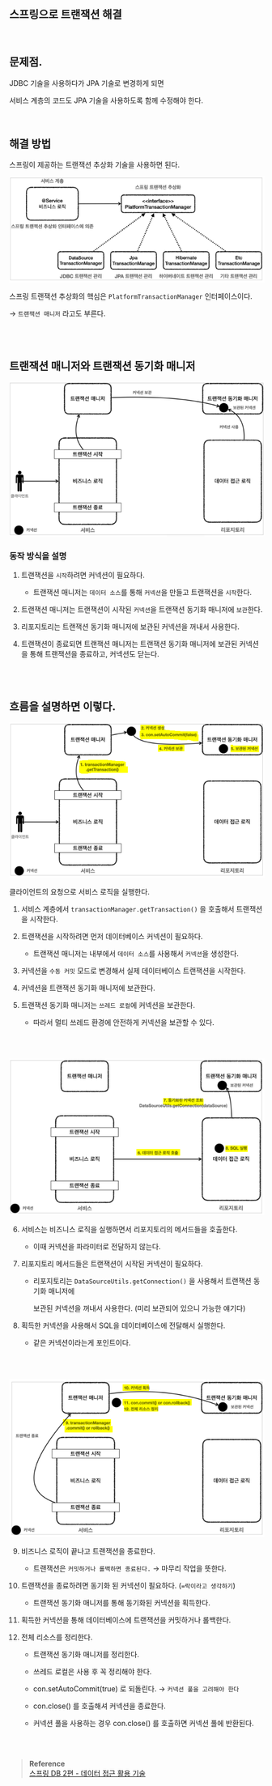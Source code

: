 ## 스프링으로 트랜잭션 해결


<br/>


## 문제점.

JDBC 기술을 사용하다가 JPA 기술로 변경하게 되면 

서비스 계층의 코드도 JPA 기술을 사용하도록 함께 수정해야 한다.

<br/>

## 해결 방법

스프링이 제공하는 트랜잭션 추상화 기술을 사용하면 된다.

![이미지](/programming/img/입문232.PNG)

스프링 트랜잭션 추상화의 핵심은 `PlatformTransactionManager` 인터페이스이다.

→ `트랜잭션 매니저` 라고도 부른다.

<br/><br/>

## 트랜잭션 매니저와 트랜잭션 동기화 매니저

![이미지](/programming/img/입문233.PNG)

### 동작 방식을 설명

1. 트랜잭션을 `시작`하려면 커넥션이 필요하다. 

    - 트랜잭션 매니저는 `데이터 소스`를 통해 `커넥션`을 만들고 트랜잭션을 `시작`한다.

2. 트랜잭션 매니저는 트랜잭션이 시작된 `커넥션`을 트랜잭션 동기화 매니저에 `보관`한다.

3. 리포지토리는 트랜잭션 동기화 매니저에 보관된 커넥션을 꺼내서 사용한다. 

4. 트랜잭션이 종료되면 트랜잭션 매니저는 트랜잭션 동기화 매니저에 보관된 커넥션을 통해 트랜잭션을 종료하고, 커넥션도 닫는다.





<br/><br/>

## 흐름을 설명하면 이렇다.

![이미지](/programming/img/입문234.PNG)

클라이언트의 요청으로 서비스 로직을 실행한다.

1. 서비스 계층에서 `transactionManager.getTransaction()` 을 호출해서 트랜잭션을 시작한다.

2. 트랜잭션을 시작하려면 먼저 데이터베이스 커넥션이 필요하다. 

    - 트랜잭션 매니저는 내부에서 `데이터 소스`를 사용해서 `커넥션`을 생성한다.

3. 커넥션을 `수동 커밋` 모드로 변경해서 실제 데이터베이스 트랜잭션을 시작한다.

4. 커넥션을 트랜잭션 동기화 매니저에 보관한다.

5. 트랜잭션 동기화 매니저는 `쓰레드 로컬`에 커넥션을 보관한다. 

    - 따라서 멀티 쓰레드 환경에 안전하게 커넥션을 보관할 수 있다.


<br/><br/>


![이미지](/programming/img/입문235.PNG)

6. 서비스는 비즈니스 로직을 실행하면서 리포지토리의 메서드들을 호출한다.

    - 이때 커넥션을 파라미터로 전달하지 않는다.

7. 리포지토리 메서드들은 트랜잭션이 시작된 커넥션이 필요하다.

    - 리포지토리는 `DataSourceUtils.getConnection()` 을 사용해서 트랜잭션 동기화 매니저에
        
        보관된 커넥션을 꺼내서 사용한다. (미리 보관되어 있으니 가능한 얘기다)
        
8. 획득한 커넥션을 사용해서 SQL을 데이터베이스에 전달해서 실행한다.

    - 같은 커넥션이라는게 포인트이다.


<br/><br/>




![이미지](/programming/img/입문236.PNG)

9. 비즈니스 로직이 끝나고 트랜잭션을 종료한다.

    - 트랜잭션은 `커밋하거나 롤백하면 종료된다.` → 마무리 작업을 뜻한다.

10. 트랜잭션을 종료하려면 동기화 된 커넥션이 필요하다. (`=락이라고 생각하기`)

    - 트랜잭션 동기화 매니저를 통해 동기화된 커넥션을 획득한다.

11. 획득한 커넥션을 통해 데이터베이스에 트랜잭션을 커밋하거나 롤백한다.

12. 전체 리소스를 정리한다.

    - 트랜잭션 동기화 매니저를 정리한다.
    
    - 쓰레드 로컬은 사용 후 꼭 정리해야 한다.
    - con.setAutoCommit(true) 로 되돌린다. → `커넥션 풀을 고려해야 한다`
    - con.close() 를 호출해셔 커넥션을 종료한다.
    - 커넥션 풀을 사용하는 경우 con.close() 를 호출하면 커넥션 풀에 반환된다.



<br/><br/>

>**Reference** <br/>[스프링 DB 2편 - 데이터 접근 활용 기술](https://www.inflearn.com/course/%EC%8A%A4%ED%94%84%EB%A7%81-db-2/dashboard)

